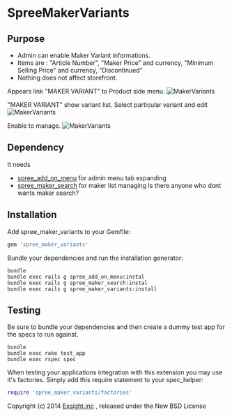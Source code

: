SpreeMakerVariants
==================

Purpose
-------
* Admin can enable Maker Variant informations.
* Items are : "Article Number", "Maker Price" and currency, "Minimum Selling Price" and currency, "Discontinued"
* Nothing does not affect storefront.

Appears link "MAKER VARIANT" to Product side menu.
![MakerVariants](https://raw.githubusercontent.com/wiki/digitalm/spree_maker_variants/images/makervariants1.jpg)

"MAKER VARIANT" show variant list. Select particular variant and edit
![MakerVariants](https://raw.githubusercontent.com/wiki/digitalm/spree_maker_variants/images/makervariants2.jpg)

Enable to manage.
![MakerVariants](https://raw.githubusercontent.com/wiki/digitalm/spree_maker_variants/images/makervariants3.jpg)

Dependency
------------
It needs 
* [spree_add_on_menu](https://github.com/digitalm/spree_add_on_menu) for admin menu tab expanding
* [spree_maker_search](https://github.com/digitalm/spree_maker_search) for maker list managing
Is there anyone who dont wants maker search?

Installation
------------

Add spree_maker_variants to your Gemfile:

```ruby
gem 'spree_maker_variants'
```

Bundle your dependencies and run the installation generator:

```shell
bundle
bundle exec rails g spree_add_on_menu:instal
bundle exec rails g spree_maker_search:instal
bundle exec rails g spree_maker_variants:install
```

Testing
-------

Be sure to bundle your dependencies and then create a dummy test app for the specs to run against.

```shell
bundle
bundle exec rake test_app
bundle exec rspec spec
```

When testing your applications integration with this extension you may use it's factories.
Simply add this require statement to your spec_helper:

```ruby
require 'spree_maker_variants/factories'
```

Copyright (c) 2014 [Exsight.inc](http://www.exsight.co.jp/) , released under the New BSD License